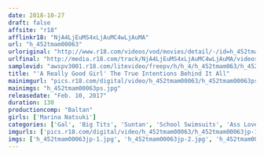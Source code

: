```yaml
---
date: 2018-10-27
draft: false
affsite: "r18"
afflinkr18: "NjA4LjEuMS4xLjAuMC4wLjAuMA"
url: "h_452tmam00063"
urloriginal: "http://www.r18.com/videos/vod/movies/detail/-/id=h_452tmam00063"
urlfinal: "http://media.r18.com/track/NjA4LjEuMS4xLjAuMC4wLjAuMA/videos/vod/movies/detail/-/id=h_452tmam00063"
samplevid: "awspv3001.r18.com/litevideo/freepv/h/h_4/h_452tmam063/h_452tmam063_dmb_w.mp4"
title: "'A Really Good Girl' The True Intentions Behind It All"
mainimgurl: "pics.r18.com/digital/video/h_452tmam00063/h_452tmam00063ps.jpg"
mainimgs: "h_452tmam00063ps.jpg"
releasedate: "Feb. 10, 2017"
duration: 130
productioncomp: "Baltan"
girls: ['Marina Natsuki']
categories: ['Gal', 'Big Tits', 'Suntan', 'School Swimsuits', 'Ass Lover', 'Featured Actress', 'Hi-Def']
imgurls: ['pics.r18.com/digital/video/h_452tmam00063/h_452tmam00063jp-1.jpg', 'pics.r18.com/digital/video/h_452tmam00063/h_452tmam00063jp-2.jpg', 'pics.r18.com/digital/video/h_452tmam00063/h_452tmam00063jp-3.jpg', 'pics.r18.com/digital/video/h_452tmam00063/h_452tmam00063jp-4.jpg', 'pics.r18.com/digital/video/h_452tmam00063/h_452tmam00063jp-5.jpg', 'pics.r18.com/digital/video/h_452tmam00063/h_452tmam00063jp-6.jpg', 'pics.r18.com/digital/video/h_452tmam00063/h_452tmam00063jp-7.jpg', 'pics.r18.com/digital/video/h_452tmam00063/h_452tmam00063jp-8.jpg', 'pics.r18.com/digital/video/h_452tmam00063/h_452tmam00063jp-9.jpg', 'pics.r18.com/digital/video/h_452tmam00063/h_452tmam00063jp-10.jpg', 'pics.r18.com/digital/video/h_452tmam00063/h_452tmam00063jp-11.jpg', 'pics.r18.com/digital/video/h_452tmam00063/h_452tmam00063jp-12.jpg', 'pics.r18.com/digital/video/h_452tmam00063/h_452tmam00063jp-13.jpg', 'pics.r18.com/digital/video/h_452tmam00063/h_452tmam00063jp-14.jpg', 'pics.r18.com/digital/video/h_452tmam00063/h_452tmam00063jp-15.jpg', 'pics.r18.com/digital/video/h_452tmam00063/h_452tmam00063jp-16.jpg', 'pics.r18.com/digital/video/h_452tmam00063/h_452tmam00063jp-17.jpg', 'pics.r18.com/digital/video/h_452tmam00063/h_452tmam00063jp-18.jpg', 'pics.r18.com/digital/video/h_452tmam00063/h_452tmam00063jp-19.jpg', 'pics.r18.com/digital/video/h_452tmam00063/h_452tmam00063jp-20.jpg']
imgs: ['h_452tmam00063jp-1.jpg', 'h_452tmam00063jp-2.jpg', 'h_452tmam00063jp-3.jpg', 'h_452tmam00063jp-4.jpg', 'h_452tmam00063jp-5.jpg', 'h_452tmam00063jp-6.jpg', 'h_452tmam00063jp-7.jpg', 'h_452tmam00063jp-8.jpg', 'h_452tmam00063jp-9.jpg', 'h_452tmam00063jp-10.jpg', 'h_452tmam00063jp-11.jpg', 'h_452tmam00063jp-12.jpg', 'h_452tmam00063jp-13.jpg', 'h_452tmam00063jp-14.jpg', 'h_452tmam00063jp-15.jpg', 'h_452tmam00063jp-16.jpg', 'h_452tmam00063jp-17.jpg', 'h_452tmam00063jp-18.jpg', 'h_452tmam00063jp-19.jpg', 'h_452tmam00063jp-20.jpg']
---
```

